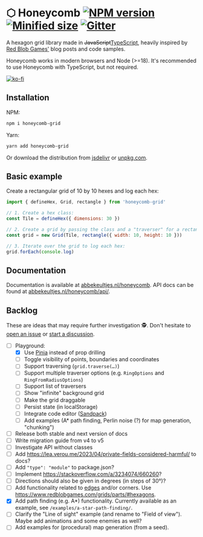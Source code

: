 # ⬡ Honeycomb [![NPM version](https://img.shields.io/npm/v/honeycomb-grid.svg)](https://www.npmjs.com/package/honeycomb-grid) [![Minified size](https://img.shields.io/bundlephobia/min/honeycomb-grid.svg)](https://www.npmjs.com/package/honeycomb-grid) [![Gitter](https://img.shields.io/gitter/room/flauwekeul/honeycomb.svg)](https://gitter.im/honeycomb-grid)

A hexagon grid library made in ~~JavaScript~~[TypeScript](https://www.typescriptlang.org/), heavily inspired by [Red Blob Games'](http://www.redblobgames.com/grids/hexagons/) blog posts and code samples.

Honeycomb works in modern browsers and Node (>=18). It's recommended to use Honeycomb with TypeScript, but not required.

[![ko-fi](https://ko-fi.com/img/githubbutton_sm.svg)](https://ko-fi.com/I2I24E3QI)

## Installation

NPM:

```bash
npm i honeycomb-grid
```

Yarn:

```bash
yarn add honeycomb-grid
```

Or download the distribution from [jsdelivr](https://cdn.jsdelivr.net/npm/honeycomb-grid) or [unpkg.com](https://unpkg.com/honeycomb-grid).

## Basic example

Create a rectangular grid of 10 by 10 hexes and log each hex:

```javascript
import { defineHex, Grid, rectangle } from 'honeycomb-grid'

// 1. Create a hex class:
const Tile = defineHex({ dimensions: 30 })

// 2. Create a grid by passing the class and a "traverser" for a rectangular-shaped grid:
const grid = new Grid(Tile, rectangle({ width: 10, height: 10 }))

// 3. Iterate over the grid to log each hex:
grid.forEach(console.log)
```

## Documentation

Documentation is available at [abbekeultjes.nl/honeycomb](https://abbekeultjes.nl/honeycomb). API docs can be found at [abbekeultjes.nl/honeycomb/api/](https://abbekeultjes.nl/honeycomb/api/).

## Backlog

These are ideas that may require further investigation 🕵️. Don't hesitate to [open an issue](https://github.com/flauwekeul/honeycomb/issues) or [start a discussion](https://github.com/flauwekeul/honeycomb/discussions).

- [ ] Playground:
  - [x] Use [Pinia](https://pinia.vuejs.org/) instead of prop drilling
  - [ ] Toggle visibility of points, boundaries and coordinates
  - [ ] Support traversing (`grid.traverse(…)`)
  - [ ] Support multiple traverser options (e.g. `RingOptions` and `RingFromRadiusOptions`)
  - [ ] Support list of traversers
  - [ ] Show "infinite" background grid
  - [ ] Make the grid draggable
  - [ ] Persist state (in localStorage)
  - [ ] Integrate code editor ([Sandpack](https://sandpack.codesandbox.io/))
  - [ ] Add examples (A* path finding, Perlin noise (?) for map generation, "chunking")
- [ ] Release both stable and next version of docs
- [ ] Write migration guide from v4 to v5
- [ ] Investigate API without classes
- [ ] Add https://lea.verou.me/2023/04/private-fields-considered-harmful/ to docs?
- [ ] Add `"type": "module"` to package.json?
- [ ] Implement https://stackoverflow.com/a/3234074/660260?
- [ ] Directions should also be given in degrees (in steps of 30°)?
- [ ] Add functionality related to [edges](https://github.com/flauwekeul/honeycomb/issues/58#issuecomment-642099947) and/or corners. Use https://www.redblobgames.com/grids/parts/#hexagons.
- [x] Add path finding (e.g. A*) functionality. Currently available as an example, see `/examples/a-star-path-finding/`.
- [ ] Clarify the "Line of sight" example (and rename to "Field of view"). Maybe add animations and some enemies as well?
- [ ] Add examples for (procedural) map generation (from a seed).
